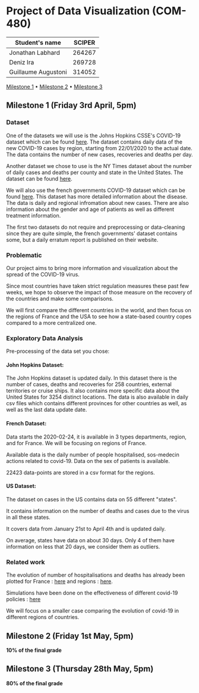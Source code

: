 # Project of Data Visualization (COM-480)

| Student's name | SCIPER |
| -------------- | ------ |
|Jonathan Labhard |264267 |
|Deniz Ira | 269728|
|Guillaume Augustoni | 314052|

[Milestone 1](#milestone-1-friday-3rd-april-5pm) • [Milestone 2](#milestone-2-friday-1st-may-5pm) • [Milestone 3](#milestone-3-thursday-28th-may-5pm)

## Milestone 1 (Friday 3rd April, 5pm)

### Dataset
One of the datasets we will use is the Johns Hopkins CSSE's COVID-19 dataset which can be found <a href="https://github.com/CSSEGISandData/COVID-19">here</a>.
The dataset contains daily data of the new COVID-19 cases by region, starting from 22/01/2020 to the actual date. The data contains the number of new cases, recoveries and deaths per day.

Another dataset we chose to use is the NY Times dataset about the number of daily cases and deaths per county and state in the United States. The dataset can be found <a href="https://github.com/nytimes/covid-19-data/">here</a>.

We will also use the french governments COVID-19 dataset which can be found <a href="https://www.data.gouv.fr/fr/datasets/donnees-des-urgences-hospitalieres-et-de-sos-medecins-relatives-a-lepidemie-de-covid-19/">here</a>. This dataset has more detailed information about the disease. The data is daily and regional infromation about new cases. There are also information about the gender and age of patients as well as different treatment information.

The first two datasets do not require and preprocessing or data-cleaning since they are quite simple, the french governments' dataset contains some, but a daily erratum report is published on their website.

### Problematic
Our project aims to bring more information and visualization about the spread of the COVID-19 virus.

Since most countries have taken strict regulation measures these past few weeks, we hope to observe the impact of those measure on the recovery of the countries and make some comparisons. 

We will first compare the different countries in the world, and then focus on the regions of France and the USA to see how a state-based country copes compared to a more centralized one.

### Exploratory Data Analysis

Pre-processing of the data set you chose:

#### John Hopkins Dataset:
The John Hopkins dataset is updated daily.
In this dataset there is the number of cases, deaths and recoveries for 258 countries, external territories or cruise ships.
It also contains more specific data about the United States for 3254 distinct locations. 
The data is also available in daily csv files which contains different provinces for other countries as well, as well as the last data update date.

#### French Dataset:
Data starts the 2020-02-24, it is available in 3 types departments, region, and for France. We will be focusing on regions of France. 

Available data is the daily number of people hospitalised, sos-medecin actions related to covid-19. Data on the sex of patients is available. 

22423 data-points are stored in a csv format for the regions. 

#### US Dataset:
The dataset on cases in the US contains data on 55 different "states". 

It contains information on the number of deaths and cases due to the virus in all these states. 

It covers data from January 21st to April 4th and is updated daily. 

On average, states have data on about 30 days. Only 4 of them have information on less that 20 days, we consider them as outliers.



### Related work
The evolution of number of hospitalisations and deaths has already been plotted for France : [here](https://datastudio.google.com/u/0/reporting/a62032a5-550a-4a97-bfdc-8ac909f9814b/page/ArPKB)
and regions : 
[here](https://www.lemonde.fr/les-decodeurs/article/2020/04/01/coronavirus-visualisez-le-nombre-de-personnes-hospitalisees-departement-par-departement_6035199_4355770.html). 

Simulations have been done on the effectiveness of different covid-19 policies : [here](https://exchange.iseesystems.com/public/isee/covid-19-simulator/index.html#page1)

We will focus on a smaller case comparing the evolution of covid-19 in different regions of countries. 


## Milestone 2 (Friday 1st May, 5pm)

**10% of the final grade**




## Milestone 3 (Thursday 28th May, 5pm)

**80% of the final grade**

